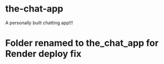 # the-chat-app
A personally built chatting app!!!
# Folder renamed to the_chat_app for Render deploy fix

